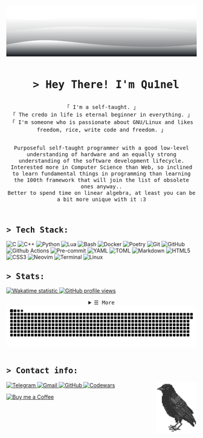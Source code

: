 <img src=".github/assets/svg/waves-white.svg" />

<div id="user-content-toc" align="center">
  <ul>
    <summary>
    <h1 style="display: inline-block;">
    <samp>&gt; Hey There! I'm Qu1nel</samp>
    </h1>
    </summary>
  </ul>
  <samp>
    「 I'm a self-taught. 」<br />
    「 The credo in life is eternal beginner in everything. 」<br />
    「 I'm someone who is passionate about GNU/Linux and likes freedom, rice, write code and freedom. 」<br />
    <h2></h2>
  </samp>
</div>

<p align="center">
  <samp>
    Purposeful self-taught programmer with a good low-level understanding of hardware and an equally strong understanding of the software development lifecycle.
    Interested more in Computer Science than Web, so inclined to learn fundamental things in programming than learning the 100th framework that will join the list of obsolete ones anyway..
  </samp>
  <br />
  <samp>
    Better to spend time on linear algebra, at least you can be a bit more unique with it :3
  </samp>
</p>

<br />

<h2><samp>&gt; Tech Stack:</samp></h2>
<p>
  <img alt="C" src="https://img.shields.io/badge/-language%20C-45b8d8?style=flat-square&logo=c&logoColor=black&color=white" />
  <img alt="C++" src="https://img.shields.io/badge/-C++-8DD6F9?style=flat-square&logo=cplusplus&logoColor=black&color=white" /> 
  <img alt="Python" src="https://img.shields.io/badge/-Python-46a2f1?style=flat-square&logo=Python&logoColor=black&color=white" />
  <img alt="Lua" src="https://img.shields.io/badge/-Lua-46a2f1?style=flat-square&logo=lua&logoColor=black&color=white" />
  <img alt="Bash" src="https://img.shields.io/badge/-Bash-46a2f1?style=flat-square&logo=gnubash&logoColor=black&color=white" />
  <img alt="Docker" src="https://img.shields.io/badge/-Docker-46a2f1?style=flat-square&logo=docker&logoColor=black&color=white" />
  <img alt="Poetry" src="https://img.shields.io/badge/-Poetry-46a2f1?style=flat-square&logo=poetry&logoColor=black&color=white" />
  <img alt="Git" src="https://img.shields.io/badge/-Git-F05032?style=flat-square&logo=git&logoColor=black&color=white" />
  <img alt="GitHub" src="https://img.shields.io/badge/-GitHub-46a2f1?style=flat-square&logo=github&logoColor=black&color=white" />
  <img alt="Github Actions" src="https://img.shields.io/badge/-Github_Actions-2088FF?style=flat-square&logo=githubactions&logoColor=black&color=white" />
  <img alt="Pre-commit" src="https://img.shields.io/badge/-pre%20commit-46a2f1?style=flat-square&logo=precommit&logoColor=black&color=white" />
  <img alt="YAML" src="https://img.shields.io/badge/-YAML-46a2f1?style=flat-square&logo=yaml&logoColor=black&color=white" />
  <img alt="TOML" src="https://img.shields.io/badge/-TOML-46a2f1?style=flat-square&logo=toml&logoColor=black&color=white" />
  <img alt="Markdown" src="https://img.shields.io/badge/-Markdown-46a2f1?style=flat-square&logo=markdown&logoColor=black&color=white" />
  <img alt="HTML5" src="https://img.shields.io/badge/-HTML5-E34F26?style=flat-square&logo=html5&logoColor=black&color=white" />
  <img alt="CSS3" src="https://img.shields.io/badge/-CSS3-E34F26?style=flat-square&logo=css3&logoColor=black&color=white" />
  <img alt="Neovim" src="https://img.shields.io/badge/-Neovim-46a2f1?style=flat-square&logo=neovim&logoColor=black&color=white" />
  <img alt="Terminal" src="https://img.shields.io/badge/-Terminal-46a2f1?style=flat-square&logo=gnometerminal&logoColor=black&color=white" />
  <img alt="Linux" src="https://img.shields.io/badge/-Arch%20Linux-46a2f1?style=flat-square&logo=archlinux&logoColor=black&color=white" />
</p>

<h2><samp>&gt; Stats:</samp></h2>

<p>
  <a href="https://wakatime.com/@Qu1nel">
    <img src="https://wakatime.com/badge/user/3fedd82f-f089-4dc3-ba5d-2cb37abf71a1.svg?style=social"  alt="Wakatime statistic" />
  </a>
  <a href="https://github.com/Qu1nel">
    <img src="https://komarev.com/ghpvc/?username=Qu1nelw&style=flat-square&color=ACACAC"  alt="GitHub profile views" />
  </a>
</p>

<details align="center">
  <summary><samp>&#9776; More</samp></summary>
  <div align="center">
    <a href="https://metrics.lecoq.io/Qu1nel?template=classic&isocalendar=1&isocalendar.duration=full-year"><i><b>Metrics</b></i></a>
    <br />
    <img height="210em" src="https://bad-apple-github-readme.vercel.app/api?show_bg=1&username=Qu1nel&title_color=000&line_height=27&show_icons=true&custom_title=as23f&icon_color=ff0000" alt="GitHub metric" />
    <img height="210em" src="https://github-readme-stats.vercel.app/api/top-langs/?username=Qu1nel&title_color=000&text_color=000&langs_count=6&layout=donut&hide=Vim+Script,Markdown&size_weight=0.6&count_weight=0.6&custom_title=Popular+languages+in+repositories" alt="GitHub metric" />
  </dib>
  <br />
  <img height="230em" src="https://github-profile-summary-cards.vercel.app/api/cards/profile-details?username=Qu1nel&theme=swift" alt="GitHub metric" />
  <details align="center">
    <summary><samp>&#9776; Top Languages (time)</samp></summary>
    <img height="470em" src="https://github-readme-stats.vercel.app/api/wakatime?username=Qu1nel&layout=compact&title_color=000&icon_color=f00&custom_title=Wakatimie+(last+year)&langs_count=16&hide=Text,conf,textmate,Vim+Script,Git,Other,gitignore,gitrebase,Log,INI,make,Markdown,passwd,sh,GitIgnore+file,SWIG,BC,requirements.txt,Git+Config,gitattributes" />
  </details>
</details>

<div align="center">
  <img src="https://raw.githubusercontent.com/Qu1nel/Qu1nel/output/github-contribution-grid-snake-dark.svg" alt="github contribution grid snake animation" />
</div>

<br />

<h2><samp>&gt; Contact info:</samp></h2>

<img height="135px" align="right" src=".github/assets/img/crow-right.png" alt="crow" />

<p>
  <a href="https://t.me/qnllqq">
    <img src="https://img.shields.io/badge/Telegram-%231DA1F2.svg?&style=for-the-badge&logo=Telegram&logoColor=black&color=white" alt="Telegram"/>
  </a>
  <a href="mailto:covach.qn@gmail.com">
    <img src="https://img.shields.io/badge/-Gmail-%230077B5.svg?&style=for-the-badge&logo=Gmail&logoColor=black&color=white" alt="Gmail"/>
  </a>
  <a href="https://github.com/Qu1nel">
    <img src="https://img.shields.io/badge/GitHub-%23E4405F.svg?&style=for-the-badge&logo=GitHub&logoColor=black&color=white" alt="GitHub"/>
  </a>
  <a href="https://www.codewars.com/users/Qu1nel">
    <img src="https://img.shields.io/badge/Codewars-%2312100E.svg?&style=for-the-badge&logo=Codewars&logoColor=black&color=white" alt="Codewars"/>
  </a>
</p>

<a href="https://www.buymeacoffee.com/Quinel">
  <img src="https://cdn.buymeacoffee.com/buttons/default-white.png" alt="Buy me a Coffee" height="40" width="205" >
</a>

